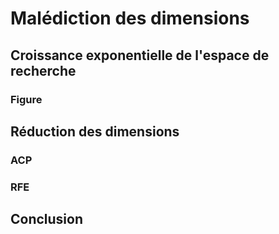 # Malédiction des dimensions

## Croissance exponentielle de l'espace de recherche

### Figure

## Réduction des dimensions

### ACP

### RFE

## Conclusion


